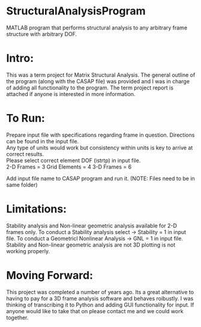 # StructuralAnalysisProgram
MATLAB program that performs structural analysis to any arbitrary frame structure with arbitrary DOF.

# Intro:
This was a term project for Matrix Structural Analysis. The general outline of the program (along with the CASAP file) was provided and I was in charge of adding all functionality to the program. The term project report is attached if anyone is interested in more information.

# To Run:
Prepare input file with specifications regarding frame in question. Directions can be found in the input file. <br>
Any type of units would work but consistency within units is key to arrive at correct results.<br>
Please select correct element DOF (istrtp) in input file. <br>
  2-D Frames = 3
  Grid Elements = 4
  3-D Frames = 6

Add input file name to CASAP program and run it. 
(NOTE: Files need to be in same folder)

# Limitations:
Stability analysis and Non-linear geometric analysis available for 2-D frames only. 
To conduct a Stability analysis select -> Stability = 1 in input file.
To conduct a Geometricl Nonlinear Analysis -> GNL = 1 in input file.
Stability and Non-linear geometric analysis are not 
3D plotting is not working properly.

# Moving Forward:
This project was completed a number of years ago. Its a great alternative to having to pay for a 3D frame analysis software and behaves roibustly. I was thinking of transcribing it to Python and adding GUI functionality for input. If anyone would like to take that on please contact me and we could work together.
